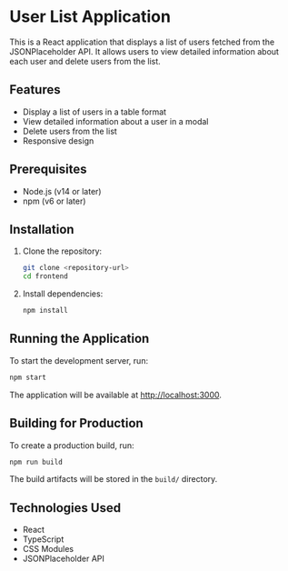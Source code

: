 # User List Application

This is a React application that displays a list of users fetched from the JSONPlaceholder API. It allows users to view detailed information about each user and delete users from the list.

## Features

- Display a list of users in a table format
- View detailed information about a user in a modal
- Delete users from the list
- Responsive design

## Prerequisites

- Node.js (v14 or later)
- npm (v6 or later)

## Installation

1. Clone the repository:
   ```bash
   git clone <repository-url>
   cd frontend
   ```

2. Install dependencies:
   ```bash
   npm install
   ```

## Running the Application

To start the development server, run:
```bash
npm start
```

The application will be available at [http://localhost:3000](http://localhost:3000).

## Building for Production

To create a production build, run:
```bash
npm run build
```

The build artifacts will be stored in the `build/` directory.

## Technologies Used

- React
- TypeScript
- CSS Modules
- JSONPlaceholder API 
